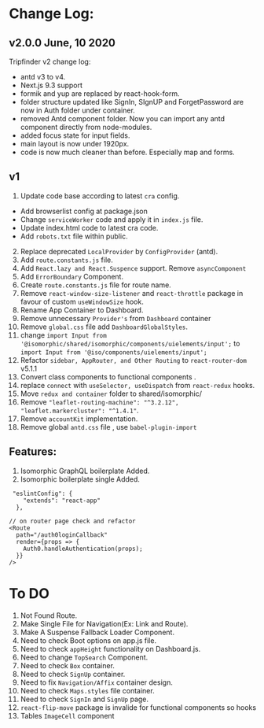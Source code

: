 # Change Log:

## v2.0.0 June, 10 2020

Tripfinder v2 change log:

- antd v3 to v4.
- Next.js 9.3 support
- formik and yup are replaced by react-hook-form.
- folder structure updated like SignIn, SIgnUP and ForgetPassword are now in Auth folder under container.
- removed Antd component folder. Now you can import any antd component directly from node-modules.
- added focus state for input fields.
- main layout is now under 1920px.
- code is now much cleaner than before. Especially map and forms.

## v1

1. Update code base according to latest `cra` config.

- Add browserlist config at package.json
- Change `serviceWorker` code and apply it in `index.js` file.
- Update index.html code to latest cra code.
- Add `robots.txt` file within public.

2. Replace deprecated `LocalProvider` by `ConfigProvider` (antd).
3. Add `route.constants.js` file.
4. Add `React.lazy and React.Suspence` support. Remove `asyncComponent`
5. Add `ErrorBoundary` Component.
6. Create `route.constants.js` file for route name.
7. Remove `react-window-size-listener` and `react-throttle` package in favour of custom `useWindowSize` hook.
8. Rename App Container to Dashboard.
9. Remove unnecessary `Provider's` from `Dashboard` container
10. Remove `global.css` file add `DashboardGlobalStyles`.
11. change `import Input from '@isomorphic/shared/isomorphic/components/uielements/input';` to `import Input from '@iso/components/uielements/input';`
12. Refactor `sidebar, AppRouter, and Other Routing` to `react-router-dom` v5.1.1
13. Convert class components to functional components .
14. replace `connect` with `useSelector, useDispatch` from `react-redux` hooks.
15. Move `redux and container` folder to shared/isomorphic/
16. Remove `"leaflet-routing-machine": "^3.2.12", "leaflet.markercluster": "^1.4.1"`.
17. Remove `accountKit` implementation.
18. Remove global `antd.css` file , use `babel-plugin-import`

## Features:

1. Isomorphic GraphQL boilerplate Added.
2. Isomorphic boilerplate single Added.

```
 "eslintConfig": {
    "extends": "react-app"
  },
```

```
// on router page check and refactor
<Route
  path="/auth0loginCallback"
  render={props => {
    Auth0.handleAuthentication(props);
  }}
/>
```

# To DO

1. Not Found Route.
2. Make Single File for Navigation(Ex: Link and Route).
3. Make A Suspense Fallback Loader Component.
4. Need to check Boot options on app.js file.
5. Need to check `appHeight` functionality on Dashboard.js.
6. Need to change `TopSearch` Component.
7. Need to check `Box` container.
8. Need to check `SignUp` container.
9. Need to fix `Navigation/Affix` container design.
10. Need to check `Maps.styles` file container.
11. Need to check `SignIn` and `SignUp` page.
12. `react-flip-move` package is invalide for functional components so hooks
13. Tables `ImageCell` component
